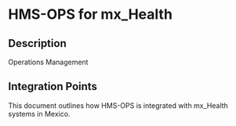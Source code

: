# HMS-OPS for mx_Health

## Description

Operations Management

## Integration Points

This document outlines how HMS-OPS is integrated with mx_Health systems in Mexico.
